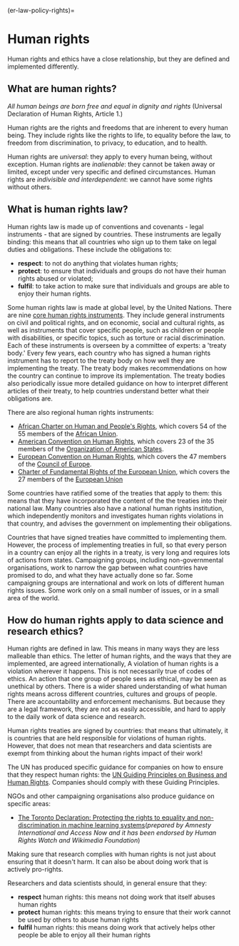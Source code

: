 (er-law-policy-rights)=
# Human rights

Human rights and ethics have a close relationship, but they are defined and implemented differently.

## What are human rights?

_All human beings are born free and equal in dignity and rights_ (Universal Declaration of Human Rights, Article 1.)

Human rights are the rights and freedoms that are inherent to every human being. They include rights like the rights to life, to equality before the law, to freedom from discrimination, to privacy, to education, and to health.

Human rights are _universal_: they apply to every human being, without exception. Human rights are _inalienable_: they cannot be taken away or limited, except under very specific and defined circumstances. Human rights are _indivisible and interdependent_: we cannot have some rights without others.

## What is human rights law?

Human rights law is made up of conventions and covenants - legal instruments - that are signed by countries. These instruments are legally binding: this means that all countries who sign up to them take on legal duties and obligations. These include the obligations to:
- **respect**: to not do anything that violates human rights;
- **protect**: to ensure that individuals and groups do not have their human rights abused or violated;
- **fulfil**: to take action to make sure that individuals and groups are able to enjoy their human rights.

<!--- add Scriberia human rights illustration here -->

Some human rights law is made at global level, by the United Nations. There are nine [core human rights instruments](https://www.ohchr.org/EN/ProfessionalInterest/Pages/CoreInstruments.aspx). They include general instruments on civil and political rights, and on economic, social and cultural rights, as well as instruments that cover specific people, such as children or people with disabilities, or specific topics, such as torture or racial discrimination. Each of these instruments is overseen by a committee of experts: a 'treaty body.' Every few years, each country who has signed a human rights instrument has to report to the treaty body on how well they are implementing the treaty. The treaty body makes recommendations on how the country can continue to improve its implementation. The treaty bodies also periodically issue more detailed guidance on how to interpret different articles of their treaty, to help countries understand better what their obligations are.

There are also regional human rights instruments:
- [African Charter on Human and People's Rights](https://au.int/en/treaties/african-charter-human-and-peoples-rights), which covers 54 of the 55 members of the [African Union](https://au.int/en/member_states/countryprofiles2).
- [American Convention on Human Rights](http://cidh.oas.org/Basicos/English/Basic3.American%20Convention.htm), which covers 23 of the 35 members of the [Organization of American States](http://www.oas.org/en/about/member_states.asp).
- [European Convention on Human Rights](https://www.coe.int/en/web/conventions/full-list/-/conventions/treaty/005), which covers the 47 members of the [Council of Europe](https://www.coe.int/en/web/about-us/our-member-states).
- [Charter of Fundamental Rights of the European Union](https://eur-lex.europa.eu/legal-content/EN/TXT/?uri=CELEX:12012P/TXT), which covers the 27 members of the [European Union](https://europa.eu/european-union/about-eu/countries_en)

Some countries have ratified some of the treaties that apply to them: this means that they have incorporated the content of the the treaties into their national law. Many countries also have a national human rights institution, which independently monitors and investigates human rights violations in that country, and advises the government on implementing their obligations.

Countries that have signed treaties have committed to implementing them. However, the process of implementing treaties in full, so that every person in a country can enjoy all the rights in a treaty, is very long and requires lots of actions from states. Campaigning groups, including non-governmental organisations, work to narrow the gap between what countries have promised to do, and what they have actually done so far. Some campaigning groups are international and work on lots of different human rights issues. Some work only on a small number of issues, or in a small area of the world.

## How do human rights apply to data science and research ethics?

Human rights are defined in law. This means in many ways they are less malleable than ethics. The letter of human rights, and the ways that they are implemented, are agreed internationally, A violation of human rights is a violation wherever it happens. This is not necessarily true of codes of ethics. An action that one group of people sees as ethical, may be seen as unethical by others. There is a wider shared understanding of what human rights means across different countries, cultures and groups of people. There are accountability and enforcement mechanisms. But because they are a legal framework, they are not as easily accessible, and hard to apply to the daily work of data science and research.

Human rights treaties are signed by countries: that means that ultimately, it is countries that are held responsible for violations of human rights. However, that does not mean that researchers and data scientists are exempt from thinking about the human rights impact of their work!

The UN has produced specific guidance for companies on how to ensure that they respect human rights: the [UN Guiding Principles on Business and Human Rights](https://www.business-humanrights.org/en/big-issues/un-guiding-principles-on-business-human-rights/). Companies should comply with these Guiding Principles.

NGOs and other campaigning organisations also produce guidance on specific areas:
- [The Toronto Declaration: Protecting the rights to equality and non-discrimination in machine learning systems](https://www.accessnow.org/the-toronto-declaration-protecting-the-rights-to-equality-and-non-discrimination-in-machine-learning-systems/)(_prepared by Amnesty International and Access Now and it has been endorsed by Human Rights Watch and Wikimedia Foundation_)

Making sure that research complies with human rights is not just about ensuring that it doesn't harm. It can also be about doing work that is actively pro-rights.

Researchers and data scientists should, in general ensure that they:
- **respect** human rights: this means not doing work that itself abuses human rights
- **protect** human rights: this means trying to ensure that their work cannot be used by others to abuse human rights
- **fulfil** human rights: this means doing work that actively helps other people be able to enjoy all their human rights
